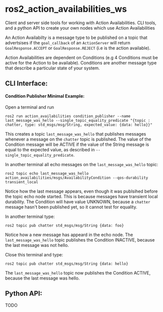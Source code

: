 # ros2_action_availabilities_ws

Client and server side tools for working with Action Availabilities.
CLI tools, and a python API to create your own nodes which use Action Availabilities

An Action Availabilty is a message type to be published on a topic that advertsises if the `goal_callback` of an `ActionServer` will return `GoalResponse.ACCEPT` or `GoalResponse.REJECT` (i.e is the action available).

Action Availabilities are dependent on Conditions (e.g 4 Conditions must be active for the Action to be available). Conditions are another message type that describe a particular state of your system.

## CLI Interface:
#### Condition Publisher Minimal Example:
 
Open a terminal and run
```
ros2 run action_availabilities condition_publisher --name last_message_was_hello --single_topic_equality_predicate "{topic : chatter, type: std_msgs/msg/String, expected_value: {data: hello}}"
``` 

This creates a topic `last_message_was_hello` that publishes messages whenever a message on the `chatter` topic is published. The value of the Condition message will be ACTIVE if the value of the String message is equal to the expected value, as described in `--single_topic_equality_predicate`.
 
In another terminal all echo messages on the `last_message_was_hello` topic:
```
ros2 topic echo last_message_was_hello action_availabilities/msgs/AvailabilityCondition --qos-durability transient_local
```

Notice how the last message appears, even though it was publsihed before the topic echo node started. This is because messages have transient local durability. The Condition will have value UNKNOWN, because a `chatter` message hasn't been published yet, so it cannot test for equality.

In another terminal type:
```
ros2 topic pub chatter std_msgs/msg/String {data: foo}
```

Notice how a new message has appeard in the echo node. The `last_message_was_hello` topic publishes the Condition INACTIVE, because the last message was not hello.

Close this terminal and type:
```
ros2 topic pub chatter std_msgs/msg/String {data: hello}
```
The `last_message_was_hello` topic now publishes the Condition ACTIVE, because the last message was hello.

## Python API:
TODO

